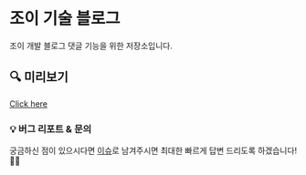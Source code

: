 # 조이 기술 블로그
조이 개발 블로그 댓글 기능을 위한 저장소입니다.

## 🔍 미리보기
[Click here](https://joy.pe.kr/)

### 💡 버그 리포트 & 문의

궁금하신 점이 있으시다면 [이슈](https://github.com/S-jooyoung/joyTech-comment/issues/new)로 남겨주시면 최대한 빠르게 답변 드리도록 하겠습니다!🙋‍♂️
